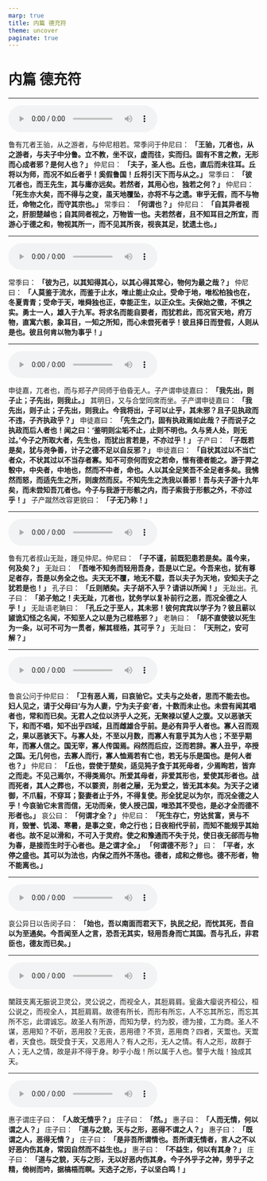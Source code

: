 ```yaml
---
marp: true
title: 内篇 德充符
theme: uncover
paginate: true
---
```


# 内篇 德充符

---

![](assets/audios/06/1.mp3)

鲁有兀者王骀，从之游者，与仲尼相若。常季问于仲尼曰： __「王骀，兀者也，从之游者，与夫子中分鲁。立不教，坐不议，虚而往，实而归。固有不言之教，无形而心成者邪？是何人也？」__ 仲尼曰： __「夫子，圣人也。丘也，直后而未往耳。丘将以为师，而况不如丘者乎！奚假鲁国！丘将引天下而与从之。」__ 常季曰： __「彼兀者也，而王先生，其与庸亦远矣。若然者，其用心也，独若之何？」__ 仲尼曰： __「死生亦大矣，而不得与之变，虽天地覆坠，亦将不与之遗。审乎无假，而不与物迁，命物之化，而守其宗也。」__ 常季曰： __「何谓也？」__ 仲尼曰： __「自其异者视之，肝胆楚越也；自其同者视之，万物皆一也。夫若然者，且不知耳目之所宜，而游心于德之和，物视其所一，而不见其所丧，视丧其足，犹遗土也。」__

---

![](assets/audios/06/2.mp3)

常季曰： __「彼为己，以其知得其心，以其心得其常心，物何为最之哉？」__ 仲尼曰： __「人莫鉴于流水，而鉴于止水，唯止能止众止。受命于地，唯松柏独也在，冬夏青青；受命于天，唯舜独也正，幸能正生，以正众生。夫保始之徵，不惧之实。勇士一人，雄入于九军。将求名而能自要者，而犹若此，而况官天地，府万物，直寓六骸，象耳目，一知之所知，而心未尝死者乎！彼且择日而登假，人则从是也。彼且何肯以物为事乎！」__

---

![](assets/audios/06/3_4.mp3)

申徒嘉，兀者也，而与郑子产同师于伯昏无人。子产谓申徒嘉曰： __「我先出，则子止；子先出，则我止。」__ 其明日，又与合堂同席而坐。子产谓申徒嘉曰： __「我先出，则子止；子先出，则我止。今我将出，子可以止乎，其未邪？且子见执政而不违，子齐执政乎？」__ 申徒嘉曰： __「先生之门，固有执政焉如此哉？子而说子之执政而后人者也！闻之曰：‘鉴明则尘垢不止，止则不明也。久与贤人处，则无过。’今子之所取大者，先生也，而犹出言若是，不亦过乎！」__ 子产曰： __「子既若是矣，犹与尧争善，计子之德不足以自反邪？」__ 申徒嘉曰： __「自状其过以不当亡者众，不状其过以不当存者寡。知不可奈何而安之若命，惟有德者能之。游于羿之彀中，中央者，中地也，然而不中者，命也。人以其全足笑吾不全足者多矣。我怫然而怒，而适先生之所，则废然而反。不知先生之洗我以善邪！吾与夫子游十九年矣，而未尝知吾兀者也。今子与我游于形骸之内，而子索我于形骸之外，不亦过乎！」__ 子产蹴然改容更貌曰： __「子无乃称！」__

---

![](assets/audios/06/5.mp3)

鲁有兀者叔山无趾，踵见仲尼。仲尼曰： __「子不谨，前既犯患若是矣。虽今来，何及矣？」__ 无趾曰： __「吾唯不知务而轻用吾身，吾是以亡足。今吾来也，犹有尊足者存，吾是以务全之也。夫天无不覆，地无不载，吾以夫子为天地，安知夫子之犹若是也！」__ 孔子曰： __「丘则陋矣。夫子胡不入乎？请讲以所闻！」__ 无趾出。孔子曰： __「弟子勉之！夫无趾，兀者也，犹务学以复补前行之恶，而况全德之人乎！」__ 无趾语老聃曰： __「孔丘之于至人，其未邪！彼何宾宾以学子为？彼且蕲以諔诡幻怪之名闻，不知至人之以是为己桎梏邪？」__ 老聃曰： __「胡不直使彼以死生为一条，以可不可为一贯者，解其桎梏，其可乎？」__ 无趾曰： __「天刑之，安可解？」__

---
<style scoped>section p {font-size: 24px}</style>
![](assets/audios/06/6.mp3)

鲁哀公问于仲尼曰： __「卫有恶人焉，曰哀骀它。丈夫与之处者，思而不能去也。妇人见之，请于父母曰‘与为人妻，宁为夫子妾’者，十数而未止也。未尝有闻其唱者也，常和而已矣。无君人之位以济乎人之死，无聚禄以望人之腹。又以恶骇天下，和而不唱，知不出乎四域，且而雌雄合乎前。是必有异乎人者也。寡人召而观之，果以恶骇天下。与寡人处，不至以月数，而寡人有意乎其为人也；不至乎期年，而寡人信之。国无宰，寡人传国焉。闷然而后应，泛而若辞。寡人丑乎，卒授之国。无几何也，去寡人而行，寡人恤焉若有亡也，若无与乐是国也。是何人者也？」__ 仲尼曰： __「丘也，尝使于楚矣，适见㹠子食于其死母者，少焉眴若，皆弃之而走。不见己焉尔，不得类焉尔。所爱其母者，非爱其形也，爱使其形者也。战而死者，其人之葬也，不以翣资，刖者之屦，无为爱之，皆无其本矣。为天子之诸御，不爪翦，不穿耳；娶妻者止于外，不得复使。形全犹足以为尔，而况全德之人乎！今哀骀它未言而信，无功而亲，使人授己国，唯恐其不受也，是必才全而德不形者也。」__ 哀公曰： __「何谓才全？」__ 仲尼曰： __「死生存亡，穷达贫富，贤与不肖，毁誉、饥渴、寒暑，是事之变，命之行也；日夜相代乎前，而知不能规乎其始者也。故不足以滑和，不可入于灵府。使之和豫通而不失于兑，使日夜无郤而与物为春，是接而生时于心者也。是之谓才全。」__  __「何谓德不形？」__ 曰： __「平者，水停之盛也。其可以为法也，内保之而外不荡也。德者，成和之修也。德不形者，物不能离也。」__

---

![](assets/audios/06/8.mp3)

哀公异日以告闵子曰： __「始也，吾以南面而君天下，执民之纪，而忧其死，吾自以为至通矣。今吾闻至人之言，恐吾无其实，轻用吾身而亡其国。吾与孔丘，非君臣也，德友而已矣。」__

---

![](assets/audios/06/9.mp3)

闉跂支离无脤说卫灵公，灵公说之，而视全人，其脰肩肩。瓮盎大瘿说齐桓公，桓公说之，而视全人，其脰肩肩。故德有所长，而形有所忘，人不忘其所忘，而忘其所不忘，此谓诚忘。故圣人有所游，而知为孽，约为胶，德为接，工为商。圣人不谋，恶用知？不斫，恶用胶？无丧，恶用德？不货，恶用商？四者，天鬻也。天鬻者，天食也。既受食于天，又恶用人？有人之形，无人之情。有人之形，故群于人；无人之情，故是非不得于身。眇乎小哉！所以属于人也。謷乎大哉！独成其天。

---

![](assets/audios/06/10.mp3)

惠子谓庄子曰： __「人故无情乎？」__ 庄子曰： __「然。」__ 惠子曰： __「人而无情，何以谓之人？」__ 庄子曰： __「道与之貌，天与之形，恶得不谓之人？」__ 惠子曰： __「既谓之人，恶得无情？」__ 庄子曰： __「是非吾所谓情也。吾所谓无情者，言人之不以好恶内伤其身，常因自然而不益生也。」__ 惠子曰： __「不益生，何以有其身？」__ 庄子曰： __「道与之貌，天与之形，无以好恶内伤其身。今子外乎子之神，劳乎子之精，倚树而吟，据槁梧而瞑。天选子之形，子以坚白鸣！」__
